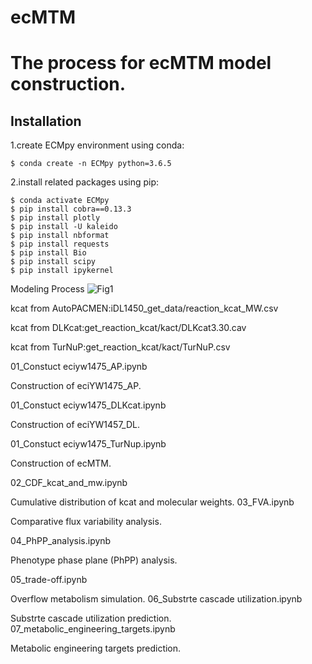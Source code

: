 # ecMTM
# The process for ecMTM model construction.
## Installation
1.create ECMpy environment using conda:
```
$ conda create -n ECMpy python=3.6.5
```
2.install related packages using pip:
```
$ conda activate ECMpy
$ pip install cobra==0.13.3
$ pip install plotly
$ pip install -U kaleido
$ pip install nbformat
$ pip install requests
$ pip install Bio
$ pip install scipy
$ pip install ipykernel
```
Modeling Process
![Fig1](https://github.com/wangtao-cell/ecMTM/assets/59329042/afaba09a-6b90-4345-b1c8-d55ac2972db6)

kcat from AutoPACMEN:iDL1450_get_data/reaction_kcat_MW.csv

kcat from DLKcat:get_reaction_kcat/kact/DLKcat3.30.cav

kcat from TurNuP:get_reaction_kcat/kact/TurNuP.csv

01_Constuct eciyw1475_AP.ipynb

Construction of eciYW1475_AP.

01_Constuct eciyw1475_DLKcat.ipynb

Construction of eciYW1457_DL.

01_Constuct eciyw1475_TurNup.ipynb

Construction of ecMTM.

02_CDF_kcat_and_mw.ipynb

Cumulative distribution of kcat and molecular weights.
03_FVA.ipynb

Comparative flux variability analysis.

04_PhPP_analysis.ipynb

Phenotype phase plane (PhPP) analysis.

05_trade-off.ipynb

Overflow metabolism simulation.
06_Substrte cascade utilization.ipynb

Substrte cascade utilization prediction.
07_metabolic_engineering_targets.ipynb

Metabolic engineering targets prediction.

